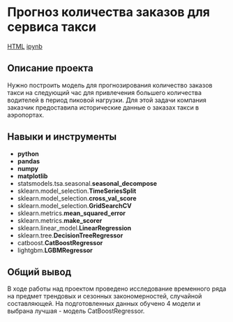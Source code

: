 # Прогноз количества заказов для сервиса такси

[HTML](https://github.com/cenzukari/Portfolio/blob/main/Taxi%20Order%20Forecast/taxi_order_forecasting.html)     [ipynb](https://github.com/cenzukari/Portfolio/blob/main/Taxi%20Order%20Forecast/taxi_order_forecasting.ipynb)

## Описание проекта

Нужно построить модель для прогнозирования количество заказов такси на следующий час для привлечения большего количества водителей в период пиковой нагрузки. Для этой задачи компания заказчик предоставила исторические данные о заказах такси в аэропортах.

## Навыки и инструменты

- **python**
- **pandas**
- **numpy**
- **matplotlib**
- statsmodels.tsa.seasonal.**seasonal_decompose**
- sklearn.model_selection.**TimeSeriesSplit**
- sklearn.model_selection.**cross_val_score**
- sklearn.model_selection.**GridSearchCV**
- sklearn.metrics.**mean_squared_error**
- sklearn.metrics.**make_scorer**
- sklearn.linear_model.**LinearRegression**
- sklearn.tree.**DecisionTreeRegressor**
- catboost.**CatBoostRegressor**
- lightgbm.**LGBMRegressor**




## Общий вывод

В ходе работы над проектом проведено исследование временного ряда на предмет трендовых и сезонных закономерностей, случайной составляющей. На подготовленных данных обучено 4 модели и выбрана лучшая - модель CatBoostRegressor.
